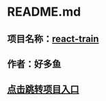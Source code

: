 # **README.md**
## 项目名称：[react-train](https://findiqam.github.io/react-train/#/Popular)
## 作者：好多鱼
## [点击跳转项目入口](https://findiqam.github.io/react-train/#/Popular)

